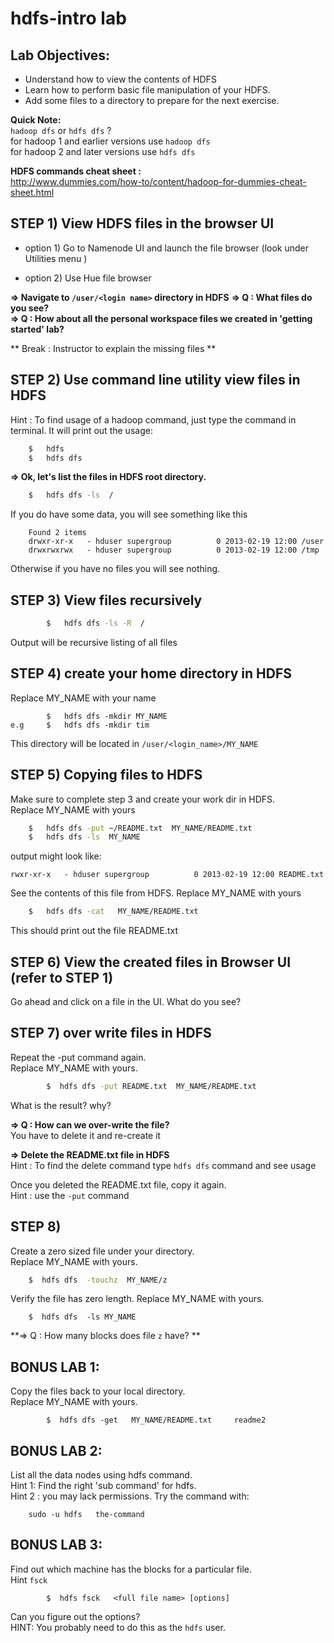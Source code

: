 # hdfs-intro lab

## Lab Objectives:
- Understand how to view the contents of HDFS
- Learn how to perform basic file manipulation of your HDFS.
- Add some files to a directory to prepare for the next exercise.

**Quick Note:**  
`hadoop dfs`  or `hdfs dfs` ?  
for hadoop 1 and earlier versions  use `hadoop dfs`  
for hadoop 2 and later versions  use `hdfs dfs`


**HDFS commands cheat sheet :**  
http://www.dummies.com/how-to/content/hadoop-for-dummies-cheat-sheet.html

## STEP 1) View HDFS files in the browser UI

- option 1) Go to Namenode UI and launch the file browser
(look under Utilities menu )

- option 2) Use Hue file browser

**=> Navigate to    `/user/<login name>`  directory in HDFS** 
**=> Q : What files do you see?**  
**=> Q : How about all the personal workspace files we created in 'getting started' lab?** 

**  Break : Instructor to explain the missing files **


## STEP 2) Use command line utility view files in HDFS

Hint : To find usage of a hadoop command, just type the command in terminal.  It will print out the usage:
```bash
    $   hdfs 
    $   hdfs dfs
```

**=> Ok, let's list the files in HDFS root directory.** 

```bash
    $   hdfs dfs -ls  /
```

If you do have some data, you will see something like this
```console
    Found 2 items
    drwxr-xr-x   - hduser supergroup          0 2013-02-19 12:00 /user
    drwxrwxrwx   - hduser supergroup          0 2013-02-19 12:00 /tmp
```
Otherwise if you have no files you will see nothing.


## STEP 3) View files recursively
```bash
        $   hdfs dfs -ls -R  /
```
Output will be recursive listing of all files


## STEP 4) create your home directory in HDFS
Replace MY_NAME with your name
```
        $   hdfs dfs -mkdir MY_NAME
e.g     $   hdfs dfs -mkdir tim
```

This directory will be located in `/user/<login_name>/MY_NAME`


## STEP 5) Copying files to HDFS
Make sure to complete step 3 and create your work dir in HDFS.  
Replace MY_NAME with yours
```bash
    $   hdfs dfs -put ~/README.txt  MY_NAME/README.txt
    $   hdfs dfs -ls  MY_NAME
```

output might look like:
```console
rwxr-xr-x   - hduser supergroup          0 2013-02-19 12:00 README.txt
```

See the contents of this file from HDFS.
Replace MY_NAME with yours
```bash
    $   hdfs dfs -cat   MY_NAME/README.txt
```
This should print out the file README.txt


## STEP 6) View the created files in Browser UI  (refer to STEP 1)
Go ahead and click  on a file in the UI.  What do you see?


## STEP 7) over write files in HDFS
Repeat the -put command again.  
Replace MY_NAME with yours.
```bash
        $  hdfs dfs -put README.txt  MY_NAME/README.txt
```
What is the result?  why?

**=> Q :  How can we over-write the file?**  
    You have to delete it and re-create it

**=> Delete the README.txt file in HDFS**  
Hint : To find the delete command  type `hdfs dfs` command and see usage

Once you deleted the README.txt file, copy it again.  
Hint : use the `-put` command


## STEP 8)
Create a zero sized file under your directory.  
Replace MY_NAME with yours.
```bash
    $  hdfs dfs  -touchz  MY_NAME/z
```

Verify the file has zero length. Replace MY_NAME with yours.
```
    $  hdfs dfs  -ls MY_NAME
```

**=> Q : How many blocks does file `z` have? **  


## BONUS LAB 1:
Copy the files back to your local directory.  
Replace MY_NAME with yours.
```
        $  hdfs dfs -get   MY_NAME/README.txt     readme2
```


## BONUS LAB 2:
List all the data nodes using hdfs command.  
Hint 1:  Find the right 'sub command' for hdfs.  
Hint 2 : you may lack permissions.  Try the command with:
```
    sudo -u hdfs   the-command
```

## BONUS LAB 3:
Find out which machine has the blocks for a particular file.  
Hint `fsck`  
```
        $  hdfs fsck   <full file name> [options]
```
Can you figure out the options?  
HINT: You probably need to do this as the `hdfs` user.

